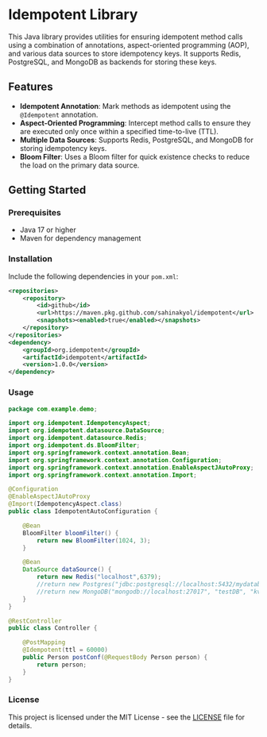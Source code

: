 # Idempotent Library

This Java library provides utilities for ensuring idempotent method calls using a combination of annotations, aspect-oriented programming (AOP), and various data sources to store idempotency keys. It supports Redis, PostgreSQL, and MongoDB as backends for storing these keys.

## Features

- **Idempotent Annotation**: Mark methods as idempotent using the `@Idempotent` annotation.
- **Aspect-Oriented Programming**: Intercept method calls to ensure they are executed only once within a specified time-to-live (TTL).
- **Multiple Data Sources**: Supports Redis, PostgreSQL, and MongoDB for storing idempotency keys.
- **Bloom Filter**: Uses a Bloom filter for quick existence checks to reduce the load on the primary data source.

## Getting Started

### Prerequisites

- Java 17 or higher
- Maven for dependency management

### Installation

Include the following dependencies in your `pom.xml`:

```xml
<repositories>
    <repository>
        <id>github</id>
        <url>https://maven.pkg.github.com/sahinakyol/idempotent</url>
        <snapshots><enabled>true</enabled></snapshots>
    </repository>
</repositories>
<dependency>
    <groupId>org.idempotent</groupId>
    <artifactId>idempotent</artifactId>
    <version>1.0.0</version>
</dependency>
```
### Usage
```java
package com.example.demo;

import org.idempotent.IdempotencyAspect;
import org.idempotent.datasource.DataSource;
import org.idempotent.datasource.Redis;
import org.idempotent.ds.BloomFilter;
import org.springframework.context.annotation.Bean;
import org.springframework.context.annotation.Configuration;
import org.springframework.context.annotation.EnableAspectJAutoProxy;
import org.springframework.context.annotation.Import;

@Configuration
@EnableAspectJAutoProxy
@Import(IdempotencyAspect.class)
public class IdempotentAutoConfiguration {

    @Bean
    BloomFilter bloomFilter() {
        return new BloomFilter(1024, 3);
    }

    @Bean
    DataSource dataSource() {
        return new Redis("localhost",6379);
        //return new Postgres("jdbc:postgresql://localhost:5432/mydatabase","myuser","mypassword");
        //return new MongoDB("mongodb://localhost:27017", "testDB", "kvStore");
    }
}

@RestController
public class Controller {

    @PostMapping
    @Idempotent(ttl = 60000)
    public Person postConf(@RequestBody Person person) {
        return person;
    }
}
```
### License
This project is licensed under the MIT License - see the [LICENSE](LICENSE) file for details.

